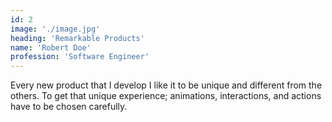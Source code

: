 ```yaml
---
id: 2
image: './image.jpg'
heading: 'Remarkable Products'
name: 'Robert Doe'
profession: 'Software Engineer'
---
```

Every new product that I develop I like it to be unique and different from the others.
To get that unique experience; animations, interactions, and actions have to be chosen carefully.